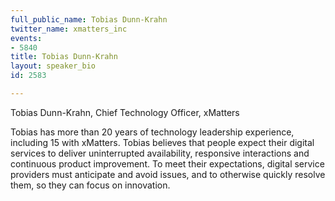 ```yaml
---
full_public_name: Tobias Dunn-Krahn
twitter_name: xmatters_inc
events:
- 5840
title: Tobias Dunn-Krahn
layout: speaker_bio
id: 2583

---
```

Tobias Dunn-Krahn, Chief Technology Officer, xMatters

Tobias has more than 20 years of technology leadership experience, including 15 with xMatters. Tobias believes that people expect their digital services to deliver uninterrupted availability, responsive interactions and continuous product improvement. To meet their expectations, digital service providers must anticipate and avoid issues, and to otherwise quickly resolve them, so they can focus on innovation.